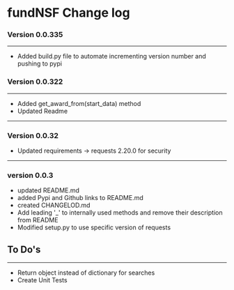 # fundNSF Change log

### Version 0.0.335
---

* Added build.py file to automate incrementing version number and pushing to pypi

### Version 0.0.322
---

*   Added get_award_from(start_data) method
*   Updated Readme

---
### Version 0.0.32

* Updated requirements -> requests 2.20.0 for security

---
### version 0.0.3

* updated README.md
* added Pypi and Github links to README.md
* created CHANGELOD.md
* Add leading '_' to internally used methods and remove their description from README
* Modified setup.py to use specific version of requests


## To Do's
---
- Return object instead of dictionary for searches
- Create Unit Tests
